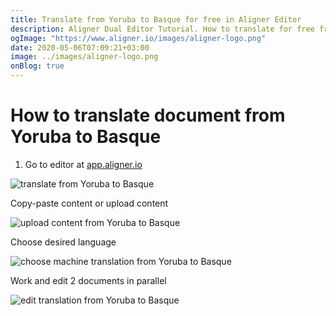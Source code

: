 ```yaml
---
title: Translate from Yoruba to Basque for free in Aligner Editor
description: Aligner Dual Editor Tutorial. How to translate for free from Yoruba to Basque. Aligner is multilingual document management platform. 
ogImage: "https://www.aligner.io/images/aligner-logo.png"
date: 2020-05-06T07:09:21+03:00
image: ../images/aligner-logo.png
onBlog: true
---
```


# How to translate document from Yoruba to Basque

1. Go to editor at [app.aligner.io](https://app.aligner.io "Aligner App web page")

![translate from Yoruba to Basque](../aligner-blank-editor.png "translate from Yoruba to Basque")

Copy-paste content or upload content

![upload content from Yoruba to Basque](../aligner-uploaded-document.png "upload content from Yoruba to Basque")

Choose desired language

![choose machine translation from Yoruba to Basque](../aligner-language-dropdown.png "choose machine translation from Yoruba to Basque")

Work and edit 2 documents in parallel

![edit translation from Yoruba to Basque](../aligner-double-sitded-editor.png "edit translation from Yoruba to Basque")

